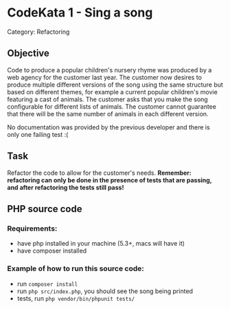 # CodeKata 1 - Sing a song
Category: Refactoring

## Objective
Code to produce a popular children's nursery rhyme was produced by a web agency for the customer last year. The customer now desires to produce multiple different versions of the song using the same structure but based on different themes, for example a current popular children's movie featuring a cast of animals. The customer asks that you make the song configurable for different lists of animals. The customer cannot guarantee that there will be the same number of animals in each different version.

No documentation was provided by the previous developer and there is only one failing test :(

## Task
Refactor the code to allow for the customer's needs.
**Remember: refactoring can only be done in the presence of tests that are passing, and after refactoring the tests still pass!**


## PHP source code
### Requirements:
- have php installed in your machine (5.3+, macs will have it)
- have composer installed

### Example of how to run this source code:
- run `composer install`
- run `php src/index.php`, you should see the song being printed
- tests, run `php vendor/bin/phpunit tests/`
